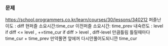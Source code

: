 ### 문제
https://school.programmers.co.kr/learn/courses/30/lessons/340212
퍼즐난이도 : diff
현퍼즐 소요시간:time_cur
이전퍼즐 소요시간: time_prev
내숙련도 : level
if diff <= level , +=time_cur
if diff > level , diff-level 만큼틀림
	틀릴때마다 time_cur + time_prev
	만약풀면 앞에꺼 다시안풀어도되니깐 time_cur